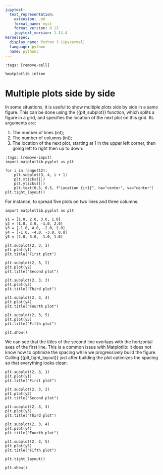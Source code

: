 ```yaml
---
jupytext:
  text_representation:
    extension: .md
    format_name: myst
    format_version: 0.13
    jupytext_version: 1.14.4
kernelspec:
  display_name: Python 3 (ipykernel)
  language: python
  name: python3
---
```


```{code-cell} ipython3
:tags: [remove-cell]

%matplotlib inline
```

# Multiple plots side by side

In some situations, it is useful to show multiple plots side by side in a same figure. This can be done using the {{plt_subplot}} function, which splits a figure in a grid, and specifies the location of the next plot on this grid. Its arguments are:

1. The number of lines (int);
2. The number of columns (int);
3. The location of the next plot, starting at 1 in the upper left corner, then going left to right then up to down:

```{code-cell} ipython3
:tags: [remove-input]
import matplotlib.pyplot as plt

for i in range(12):
    plt.subplot(3, 4, i + 1)
    plt.xticks([])
    plt.yticks([])
    plt.text(0.5, 0.5, f"Location {i+1}", ha="center", va="center")
plt.tight_layout()
```

For instance, to spread five plots on two lines and three columns:

```{code-cell} ipython3
import matplotlib.pyplot as plt

y1 = [1.0, 2.0, 3.0, 1.0]
y2 = [1.0, 3.0, -1.0, 2.0]
y3 = [-1.0, 4.0, -2.0, 2.0]
y4 = [-1.0, -4.0, -3.0, 0.0]
y5 = [2.0, 3.0, -1.0, 1.0]

plt.subplot(2, 3, 1)
plt.plot(y1)
plt.title("First plot")

plt.subplot(2, 3, 2)
plt.plot(y2)
plt.title("Second plot")

plt.subplot(2, 3, 3)
plt.plot(y3)
plt.title("Third plot")

plt.subplot(2, 3, 4)
plt.plot(y4)
plt.title("Fourth plot")

plt.subplot(2, 3, 5)
plt.plot(y5)
plt.title("Fifth plot")

plt.show()
```

We can see that the titles of the second line overlaps with the horizontal axes of the first line. This is a common issue with Matplotlib: it does not know how to optimize the spacing while we progressively build the figure. Calling {{plt_tight_layout}} just after building the plot optimizes the spacing so that everything looks clean.

```{code-cell} ipython3
plt.subplot(2, 3, 1)
plt.plot(y1)
plt.title("First plot")

plt.subplot(2, 3, 2)
plt.plot(y2)
plt.title("Second plot")

plt.subplot(2, 3, 3)
plt.plot(y3)
plt.title("Third plot")

plt.subplot(2, 3, 4)
plt.plot(y4)
plt.title("Fourth plot")

plt.subplot(2, 3, 5)
plt.plot(y5)
plt.title("Fifth plot")

plt.tight_layout()

plt.show()
```
